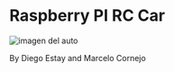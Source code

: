 # Raspberry PI RC Car

![imagen del auto](https://raw.githubusercontent.com/JesusAtWork/raspberrypirccar/master/ETC/img3.jpg)

By Diego Estay and Marcelo Cornejo
